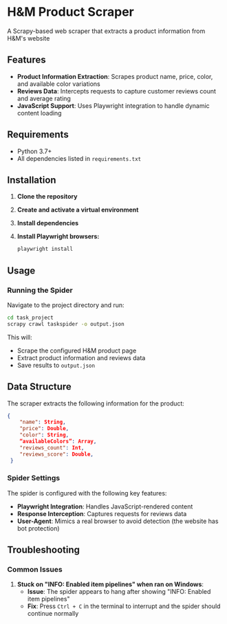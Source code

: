 # H&M Product Scraper

A Scrapy-based web scraper that extracts a product information from H&M's website

## Features

- **Product Information Extraction**: Scrapes product name, price, color, and available color variations
- **Reviews Data**: Intercepts requests to capture customer reviews count and average rating
- **JavaScript Support**: Uses Playwright integration to handle dynamic content loading

## Requirements

- Python 3.7+
- All dependencies listed in `requirements.txt`

## Installation

1. **Clone the repository**

2. **Create and activate a virtual environment**

3. **Install dependencies**

4. **Install Playwright browsers:**
   ```bash
   playwright install
   ```

## Usage

### Running the Spider

Navigate to the project directory and run:

```bash
cd task_project
scrapy crawl taskspider -o output.json
```

This will:
- Scrape the configured H&M product page
- Extract product information and reviews data
- Save results to `output.json`

## Data Structure

The scraper extracts the following information for the product:

```json
{
    "name": String,
    "price": Double,
    "color": String,
    “availableColors”: Array,
    "reviews_count": Int,
    "reviews_score": Double,
 }

```

### Spider Settings

The spider is configured with the following key features:

- **Playwright Integration**: Handles JavaScript-rendered content
- **Response Interception**: Captures requests for reviews data
- **User-Agent**: Mimics a real browser to avoid detection (the website has bot protection)

##  Troubleshooting

### Common Issues

1. **Stuck on "INFO: Enabled item pipelines" when ran on Windows**:
   - **Issue**: The spider appears to hang after showing "INFO: Enabled item pipelines"
   - **Fix**: Press `Ctrl + C` in the terminal to interrupt and the spider should continue normally
